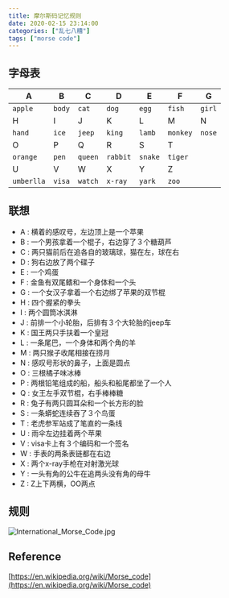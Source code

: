 ```yaml
---
title: 摩尔斯码记忆规则
date: 2020-02-15 23:14:00
categories: ["乱七八糟"]
tags: ["morse code"]
---
```


## 字母表
| A          | B      | C       | D        | E       | F        | G      |
| ---------- | ------ | ------- | -------- | ------- | -------- | ------ |
| `apple`    | `body` | `cat`   | `dog`    | `egg`   | `fish`   | `girl` |
| H          | I      | J       | K        | L       | M        | N      |
| `hand`     | `ice`  | `jeep`  | `king`   | `lamb`  | `monkey` | `nose` |
| O          | P      | Q       | R        | S       | T        |        |
| `orange`   | `pen`  | `queen` | `rabbit` | `snake` | `tiger`  |        |
| U          | V      | W       | X        | Y       | Z        |        |
| `umberlla` | `visa` | `watch` | `x-ray`  | `yark`  | `zoo`    |        |


## 联想  

* A : 横着的感叹号，左边顶上是一个苹果
* B : 一个男孩拿着一个棍子，右边穿了３个糖葫芦
* C : 两只猫前后在追各自的玻璃球，猫在左，球在右
* D : 狗右边放了两个碟子
* E : 一个鸡蛋
* F : 金鱼有双尾鳍和一个身体和一个头　
* G : 一个女汉子拿着一个右边绑了苹果的双节棍
* H : 四个握紧的拳头
* I : 两个圆筒冰淇淋
* J : 前排一个小轮胎，后排有３个大轮胎的jeep车
* K : 国王两只手扶着一个皇冠
* L : 一条尾巴，一个身体和两个角的羊
* M : 两只猴子收尾相接在捞月
* N : 感叹号形状的鼻子，上面是圆点
* O : 三根橘子味冰棒
* P : 两根铅笔组成的船，船头和船尾都坐了一个人
* Q : 女王左手双节棍，右手棒棒糖
* R : 兔子有两只圆耳朵和一个长方形的脸
* S : 一条蟒蛇连续吞了３个鸟蛋
* T : 老虎参军站成了笔直的一条线
* U : 雨伞左边挂着两个苹果
* V : visa卡上有３个编码和一个签名
* W : 手表的两条表链都在右边
* X : 两个x-ray手枪在对射激光球
* Y : 一头有角的公牛在追两头没有角的母牛
* Z : Z上下两横，OO两点

## 规则
![International_Morse_Code.jpg](http://img.ovenx.cn/blog/International_Morse_Code.jpg?imageView2/0/w/500)

##  Reference

[https://en.wikipedia.org/wiki/Morse_code](https://en.wikipedia.org/wiki/Morse_code)